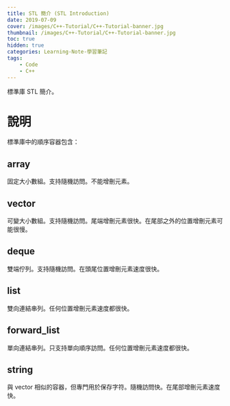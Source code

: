 ```yaml
---
title: STL 簡介 (STL Introduction)
date: 2019-07-09
cover: /images/C++-Tutorial/C++-Tutorial-banner.jpg
thumbnail: /images/C++-Tutorial/C++-Tutorial-banner.jpg
toc: true
hidden: true
categories: Learning-Note-學習筆記
tags:
    - Code
    - C++
---
```


標準庫 STL 簡介。

<!-- more -->

# 說明

標準庫中的順序容器包含：

## array

固定大小數組。支持隨機訪問。不能增刪元素。

## vector

可變大小數組。支持隨機訪問。尾端增刪元素很快。在尾部之外的位置增刪元素可能很慢。

## deque

雙端佇列。支持隨機訪問。在頭尾位置增刪元素速度很快。

## list

雙向連結串列。任何位置增刪元素速度都很快。

## forward_list

單向連結串列。只支持單向順序訪問。任何位置增刪元素速度都很快。

## string

與 vector 相似的容器，但專門用於保存字符。隨機訪問快。在尾部增刪元素速度快。